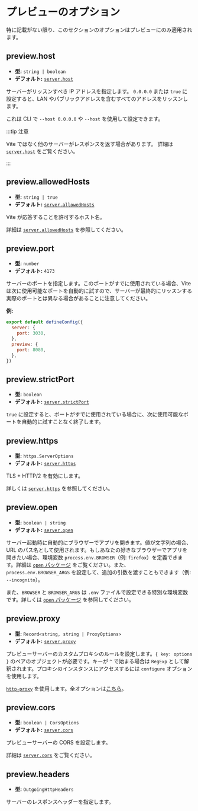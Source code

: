 # プレビューのオプション

特に記載がない限り、このセクションのオプションはプレビューにのみ適用されます。

## preview.host

- **型:** `string | boolean`
- **デフォルト:** [`server.host`](./server-options#server_host)

サーバーがリッスンすべき IP アドレスを指定します。
`0.0.0.0` または `true` に設定すると、LAN やパブリックアドレスを含むすべてのアドレスをリッスンします。

これは CLI で `--host 0.0.0.0` や `--host` を使用して設定できます。

:::tip 注意

Vite ではなく他のサーバーがレスポンスを返す場合があります。
詳細は [`server.host`](./server-options.md#server-host) をご覧ください。

:::

## preview.allowedHosts

- **型:** `string | true`
- **デフォルト:** [`server.allowedHosts`](./server-options#server-allowedhosts)

Vite が応答することを許可するホスト名。

詳細は [`server.allowedHosts`](./server-options#server-allowedhosts) を参照してください。

## preview.port

- **型:** `number`
- **デフォルト:** `4173`

サーバーのポートを指定します。このポートがすでに使用されている場合、Vite は次に使用可能なポートを自動的に試すので、サーバーが最終的にリッスンする実際のポートとは異なる場合があることに注意してください。

**例:**

```js
export default defineConfig({
  server: {
    port: 3030,
  },
  preview: {
    port: 8080,
  },
})
```

## preview.strictPort

- **型:** `boolean`
- **デフォルト:** [`server.strictPort`](./server-options#server-strictport)

`true` に設定すると、ポートがすでに使用されている場合に、次に使用可能なポートを自動的に試すことなく終了します。

## preview.https

- **型:** `https.ServerOptions`
- **デフォルト:** [`server.https`](./server-options#server-https)

TLS + HTTP/2 を有効にします。

詳しくは [`server.https`](./server-options#server-https) を参照してください。

## preview.open

- **型:** `boolean | string`
- **デフォルト:** [`server.open`](./server-options#server-open)

サーバー起動時に自動的にブラウザーでアプリを開きます。値が文字列の場合、URL のパス名として使用されます。もしあなたの好きなブラウザーでアプリを開きたい場合、環境変数 `process.env.BROWSER`（例: `firefox`）を定義できます。詳細は [`open` パッケージ](https://github.com/sindresorhus/open#app) をご覧ください。また、`process.env.BROWSER_ARGS` を設定して、追加の引数を渡すこともできます（例: `--incognito`）。

また、`BROWSER` と `BROWSER_ARGS` は `.env` ファイルで設定できる特別な環境変数です。詳しくは [`open` パッケージ](https://github.com/sindresorhus/open#app) を参照してください。

## preview.proxy

- **型:** `Record<string, string | ProxyOptions>`
- **デフォルト:** [`server.proxy`](./server-options#server-proxy)

プレビューサーバーのカスタムプロキシのルールを設定します。`{ key: options }` のペアのオブジェクトが必要です。キーが `^` で始まる場合は `RegExp` として解釈されます。プロキシのインスタンスにアクセスするには `configure` オプションを使用します。

[`http-proxy`](https://github.com/http-party/node-http-proxy) を使用します。全オプションは[こちら](https://github.com/http-party/node-http-proxy#options)。

## preview.cors

- **型:** `boolean | CorsOptions`
- **デフォルト:** [`server.cors`](./server-options#server-cors)

プレビューサーバーの CORS を設定します。

詳細は [`server.cors`](./server-options#server-cors) をご覧ください。

## preview.headers

- **型:** `OutgoingHttpHeaders`

サーバーのレスポンスヘッダーを指定します。
